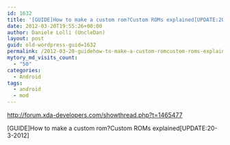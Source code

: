 ```yaml
---
id: 1632
title: '[GUIDE]How to make a custom rom?Custom ROMs explained[UPDATE:20-3-2012]'
date: 2012-03-20T19:55:26+00:00
author: Daniele Lolli (UncleDan)
layout: post
guid: old-wordpress-guid=1632
permalink: /2012-03-20-guidehow-to-make-a-custom-romcustom-roms-explainedupdate20-3-2012.html
mytory_md_visits_count:
  - "50"
categories:
  - Android
tags:
  - android
  - mod
---
```

http://forum.xda-developers.com/showthread.php?t=1465477
  
[GUIDE]How to make a custom rom?Custom ROMs explained[UPDATE:20-3-2012]